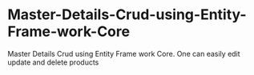# Master-Details-Crud-using-Entity-Frame-work-Core
Master Details Crud using Entity Frame work Core. One can easily edit update and delete products
